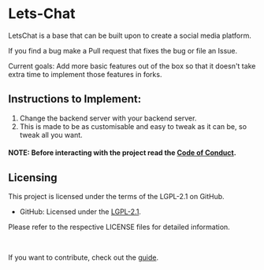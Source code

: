 # Lets-Chat
LetsChat is a base that can be built upon to create a social media platform.

If you find a bug make a Pull request that fixes the bug or file an Issue.

Current goals: Add more basic features out of the box so that it doesn't take extra time to implement those features in forks.

## Instructions to Implement:

1. Change the backend server with your backend server.
2. This is made to be as customisable and easy to tweak as it can be, so tweak all you want.

#### NOTE: Before interacting with the project read the <a href="CODE_OF_CONDUCT.md">Code of Conduct</a>.

## Licensing

This project is licensed under the terms of the LGPL-2.1 on GitHub.

- GitHub: Licensed under the [LGPL-2.1](LICENSE).


Please refer to the respective LICENSE files for detailed information.

<br>

If you want to contribute, check out the <a href="CONTRIBUTING.md">guide</a>.
